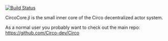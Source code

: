 [![Build Status](https://travis-ci.com/Circo-dev/CircoCore.jl.svg?branch=masterr)](https://travis-ci.com/Circo-dev/CircoCore.jl)

CircoCore.jl is the small inner core of the Circo decentralized actor system.

As a normal user you probably want to check out the main repo: https://github.com/Circo-dev/Circo
